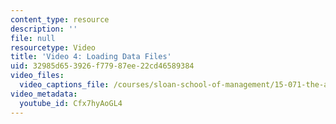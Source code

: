 ```yaml
---
content_type: resource
description: ''
file: null
resourcetype: Video
title: 'Video 4: Loading Data Files'
uid: 32985d65-3926-f779-87ee-22cd46589384
video_files:
  video_captions_file: /courses/sloan-school-of-management/15-071-the-analytics-edge-spring-2017/an-introduction-to-analytics/working-with-data-an-introduction-to-r/video-4-loading-data-files/video-4-loading-data-files-0/Cfx7hyAoGL4.vtt
video_metadata:
  youtube_id: Cfx7hyAoGL4
---
```

